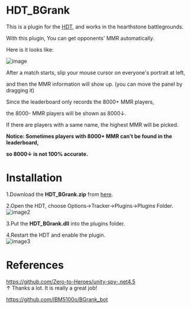 # HDT_BGrank  

This is a plugin for the [HDT](https://github.com/HearthSim/Hearthstone-Deck-Tracker), and works in the hearthstone battlegrounds.  

With this plugin, You can get opponents' MMR automatically.  

Here is it looks like:  

![image](https://hackmd.io/_uploads/BJBafBg06.jpg)  

After a match starts, slip your mouse cursor on everyone's portrait at left,  

and then the MMR information will show up. (you can move the panel by dragging it)  

Since the leaderboard only records the 8000+ MMR players,  

the 8000- MMR players will be shown as 8000↓.  

If there are players with a same name, the highest MMR will be picked.  

**Notice: Sometimes players with 8000+ MMR can't be found in the leaderboard,**  

**so 8000↓ is not 100% accurate.**  

# Installation  

1.Download the **HDT_BGrank.zip** from [here](https://github.com/IBM5100o/HDT_BGrank/releases).  

2.Open the HDT, choose Options->Tracker->Plugins->Plugins Folder.  
![image2](https://hackmd.io/_uploads/ByidUre0a.jpg)  

3.Put the **HDT_BGrank.dll** into the plugins folder.  

4.Restart the HDT and enable the plugin.  
![image3](https://hackmd.io/_uploads/SkrWwrx0p.jpg)  

# References  

https://github.com/Zero-to-Heroes/unity-spy-.net4.5  
↑ Thanks a lot. It is really a great job!  

https://github.com/IBM5100o/BGrank_bot  
